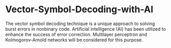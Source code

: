 # Vector-Symbol-Decoding-with-AI
The vector symbol decoding technique is a unique approach to solving burst errors in nonbinary code. Artificial intelligence (AI) has been utilized to enhance the success of error correction. Multilayer perceptron and Kolmogorov-Arnold networks will be considered for this purpose.
